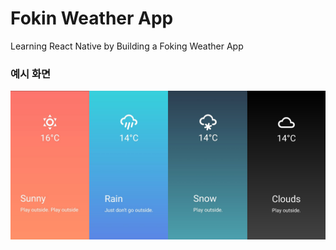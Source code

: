 # Fokin Weather App

Learning React Native by Building a Foking Weather App

### 예시 화면

![예시 화면](./page_ex.png)
